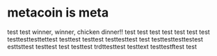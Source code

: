 # metacoin is meta

test
test
winner, winner, chicken dinner!!
test
test
test
test
test
test
test
testtesttesttettest
testtest
testtest
testtesttest
test
testtesttesttestest
esttsttest
testtest
test
testtest
trdttesttest
testtext
testtestftest
test
